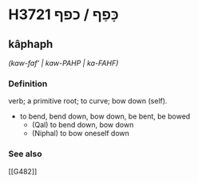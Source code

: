# H3721 כָּפַף / כפף

## kâphaph

_(kaw-faf' | kaw-PAHP | ka-FAHF)_

### Definition

verb; a primitive root; to curve; bow down (self).

- to bend, bend down, bow down, be bent, be bowed
    - (Qal) to bend down, bow down
    - (Niphal) to bow oneself down
### See also

[[G482]]

